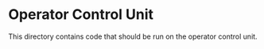 Operator Control Unit
=====================

This directory contains code that should be run on the operator
control unit.
